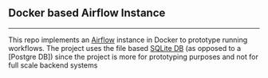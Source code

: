 ## Docker based Airflow Instance
---
This repo implements an [Airflow](https://airflow.apache.org/) instance in Docker to prototype running workflows. The project uses the file based [SQLite DB](https://sqlite.org/) (as opposed to a [Postgre DB]) since the project is more for prototyping purposes and not for full scale backend systems  

